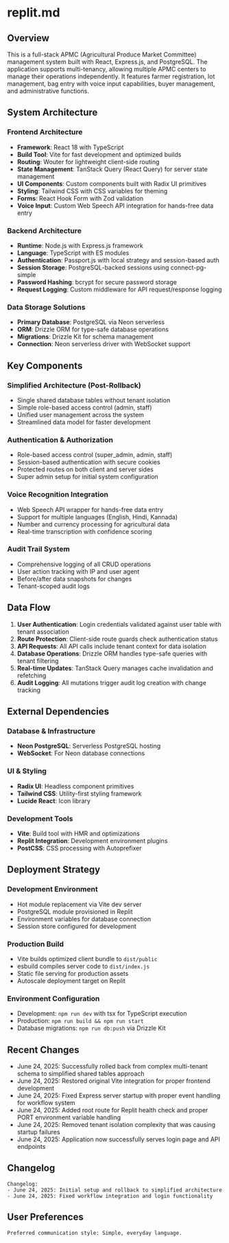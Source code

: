 # replit.md

## Overview

This is a full-stack APMC (Agricultural Produce Market Committee) management system built with React, Express.js, and PostgreSQL. The application supports multi-tenancy, allowing multiple APMC centers to manage their operations independently. It features farmer registration, lot management, bag entry with voice input capabilities, buyer management, and administrative functions.

## System Architecture

### Frontend Architecture
- **Framework**: React 18 with TypeScript
- **Build Tool**: Vite for fast development and optimized builds
- **Routing**: Wouter for lightweight client-side routing
- **State Management**: TanStack Query (React Query) for server state management
- **UI Components**: Custom components built with Radix UI primitives
- **Styling**: Tailwind CSS with CSS variables for theming
- **Forms**: React Hook Form with Zod validation
- **Voice Input**: Custom Web Speech API integration for hands-free data entry

### Backend Architecture
- **Runtime**: Node.js with Express.js framework
- **Language**: TypeScript with ES modules
- **Authentication**: Passport.js with local strategy and session-based auth
- **Session Storage**: PostgreSQL-backed sessions using connect-pg-simple
- **Password Hashing**: bcrypt for secure password storage
- **Request Logging**: Custom middleware for API request/response logging

### Data Storage Solutions
- **Primary Database**: PostgreSQL via Neon serverless
- **ORM**: Drizzle ORM for type-safe database operations
- **Migrations**: Drizzle Kit for schema management
- **Connection**: Neon serverless driver with WebSocket support

## Key Components

### Simplified Architecture (Post-Rollback)
- Single shared database tables without tenant isolation
- Simple role-based access control (admin, staff)
- Unified user management across the system
- Streamlined data model for faster development

### Authentication & Authorization
- Role-based access control (super_admin, admin, staff)
- Session-based authentication with secure cookies
- Protected routes on both client and server sides
- Super admin setup for initial system configuration

### Voice Recognition Integration
- Web Speech API wrapper for hands-free data entry
- Support for multiple languages (English, Hindi, Kannada)
- Number and currency processing for agricultural data
- Real-time transcription with confidence scoring

### Audit Trail System
- Comprehensive logging of all CRUD operations
- User action tracking with IP and user agent
- Before/after data snapshots for changes
- Tenant-scoped audit logs

## Data Flow

1. **User Authentication**: Login credentials validated against user table with tenant association
2. **Route Protection**: Client-side route guards check authentication status
3. **API Requests**: All API calls include tenant context for data isolation
4. **Database Operations**: Drizzle ORM handles type-safe queries with tenant filtering
5. **Real-time Updates**: TanStack Query manages cache invalidation and refetching
6. **Audit Logging**: All mutations trigger audit log creation with change tracking

## External Dependencies

### Database & Infrastructure
- **Neon PostgreSQL**: Serverless PostgreSQL hosting
- **WebSocket**: For Neon database connections

### UI & Styling
- **Radix UI**: Headless component primitives
- **Tailwind CSS**: Utility-first styling framework
- **Lucide React**: Icon library

### Development Tools
- **Vite**: Build tool with HMR and optimizations
- **Replit Integration**: Development environment plugins
- **PostCSS**: CSS processing with Autoprefixer

## Deployment Strategy

### Development Environment
- Hot module replacement via Vite dev server
- PostgreSQL module provisioned in Replit
- Environment variables for database connection
- Session store configured for development

### Production Build
- Vite builds optimized client bundle to `dist/public`
- esbuild compiles server code to `dist/index.js`
- Static file serving for production assets
- Autoscale deployment target on Replit

### Environment Configuration
- Development: `npm run dev` with tsx for TypeScript execution
- Production: `npm run build && npm run start`
- Database migrations: `npm run db:push` via Drizzle Kit

## Recent Changes
- June 24, 2025: Successfully rolled back from complex multi-tenant schema to simplified shared tables approach
- June 24, 2025: Restored original Vite integration for proper frontend development
- June 24, 2025: Fixed Express server startup with proper event handling for workflow system
- June 24, 2025: Added root route for Replit health check and proper PORT environment variable handling
- June 24, 2025: Removed tenant isolation complexity that was causing startup failures
- June 24, 2025: Application now successfully serves login page and API endpoints

## Changelog
```
Changelog:
- June 24, 2025: Initial setup and rollback to simplified architecture
- June 24, 2025: Fixed workflow integration and login functionality
```

## User Preferences
```
Preferred communication style: Simple, everyday language.
```